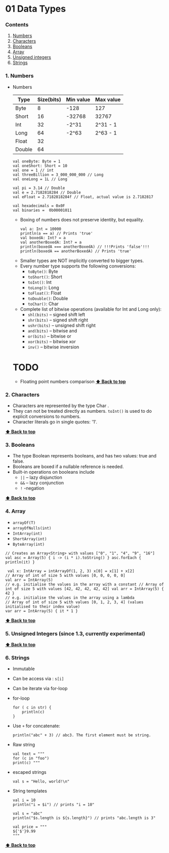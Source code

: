 # 01 Data Types

### Contents
1. [Numbers](#1-numbers)
2. [Characters](#2-characters)
3. [Booleans](#3-booleans)
4. [Array](#4-arrays)
5. [Unsigned integers](#5-unsigned-integers)
6. [Strings](#6-strings)




### 1. Numbers
* Numbers

    | Type  | Size(bits)| Min value| Max value|
    |---|---|---|---|
    | Byte  | 8 | -128| 127|
    | Short | 16| -32768| 32767|
    | Int   | 32| -2^31| 2^31 - 1|
    | Long  | 64| -2^63| 2^63 - 1|
    | Float | 32| | |
    | Double| 64| | |
    ```
    val oneByte: Byte = 1
    val oneShort: Short = 10
    val one = 1 // int
    val threeBillion = 3_000_000_000 // Long
    val oneLong = 1L // Long
    
    val pi = 3.14 // Double
    val e = 2.7182818284 // Double
    val eFloat = 2.7182818284f // Float, actual value is 2.7182817
    
    val hexadecimals = 0x0F
    val binaries =  0b00001011
    ```
    * Boxing of numbers does not preserve identity, but equality.
        ```
        val a: Int = 10000
        println(a == a) // Prints 'true'
        val boxedA: Int? = a
        val anotherBoxedA: Int? = a
        println(boxedA === anotherBoxedA) // !!!Prints 'false'!!!
        println(boxedA == anotherBoxedA) // Prints 'true'
        ```
    * Smaller types are NOT implicitly converted to bigger types.
    * Every number type supports the following conversions:
        * `toByte()`: Byte
        * `toShort()`: Short 
        * `toInt()`: Int
        * `toLong()`: Long
        * `toFloat()`: Float
        * `toDouble()`: Double
        * `toChar()`: Char
    * Complete list of bitwise operations (available for Int and Long only):
        * `shl(bits)` – signed shift left
        * `shr(bits)` – signed shift right
        * `ushr(bits)` – unsigned shift right
        * `and(bits)` – bitwise and
        * `or(bits)` – bitwise or
        * `xor(bits)` – bitwise xor
        * `inv()` – bitwise inversion
        
    # TODO
    * Floating point numbers comparison
**[⬆ Back to top](#contents)**
        
### 2. Characters
* Characters are represented by the type Char . 
* They can not be treated directly as numbers. `toInt()` is used to do explicit conversions to numbers.
* Character literals go in single quotes: '1'.


**[⬆ Back to top](#contents)**

### 3. Booleans
* The type Boolean represents booleans, and has two values: true and false. 
* Booleans are boxed if a nullable reference is needed.
* Built-in operations on booleans include
    * `||` – lazy disjunction
    * `&&` – lazy conjunction
    * `!`   -negation

**[⬆ Back to top](#contents)**

### 4. Array
* `arrayOf(T)`
* `arrayOfNulls(int)`
* `IntArray(int)`
* `ShortArray(int)`
* `ByteArray(int)`

```
// Creates an Array<String> with values ["0", "1", "4", "9", "16"]
val asc = Array(5) { i -> (i * i).toString() } asc.forEach { println(it) }

 val x: IntArray = intArrayOf(1, 2, 3) x[0] = x[1] + x[2]
// Array of int of size 5 with values [0, 0, 0, 0, 0]
val arr = IntArray(5)
// e.g. initialise the values in the array with a constant // Array of int of size 5 with values [42, 42, 42, 42, 42] val arr = IntArray(5) { 42 }
// e.g. initialise the values in the array using a lambda
// Array of int of size 5 with values [0, 1, 2, 3, 4] (values initialised to their index value)
var arr = IntArray(5) { it * 1 }

```

**[⬆ Back to top](#contents)**


### 5. Unsigned Integers (since 1.3, currently experimental)

**[⬆ Back to top](#contents)**


### 6. Strings
* Immutable
* Can be access via : `s[i]`
* Can be iterate via for-loop


* for-loop
    ```
    for ( c in str) {
        println(c)
    }
    ```

* Use `+` for concatenate:
    ```
    println("abc" + 3) // abc3. The first element must be string.
    ```

* Raw string
    ```
    val text = """
    for (c in "foo")
    print(c) """
    ```

* escaped strings
    ```
    val s = "Hello, world!\n"
    ```
* String templates
    ```
    val i = 10
    println("i = $i") // prints "i = 10"
     
    val s = "abc"
    println("$s.length is ${s.length}") // prints "abc.length is 3"
    
    val price = """ 
    ${'$'}9.99
    """
    ```



**[⬆ Back to top](#contents)**
